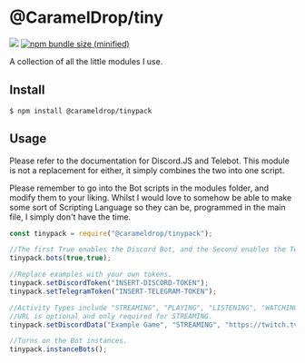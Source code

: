 # @CaramelDrop/tiny

[![](https://img.shields.io/npm/v/@carameldrop/tinypack.svg)](https://www.npmjs.com/package/@carameldrop/tinypack)
[![npm bundle size (minified)](https://img.shields.io/bundlephobia/min/@carameldrop/tinypack.svg)](https://www.npmjs.com/package/@carameldrop/tinypack)

A collection of all the little modules I use.

## Install

```
$ npm install @carameldrop/tinypack
```

## Usage

Please refer to the documentation for Discord.JS and Telebot.
This module is not a replacement for either, it simply combines the two into one script.

Please remember to go into the Bot scripts in the modules folder, and modify them to your liking.
Whilst I would love to somehow be able to make some sort of Scripting Language so they can be,
programmed in the main file, I simply don't have the time.

```js
const tinypack = require("@carameldrop/tinypack");

//The first True enables the Discord Bot, and the Second enables the Telegram Bot.
tinypack.bots(true,true);

//Replace examples with your own tokens.
tinypack.setDiscordToken("INSERT-DISCORD-TOKEN");
tinypack.setTelegramToken("INSERT-TELEGRAM-TOKEN");

//Activity Types include "STREAMING", "PLAYING", "LISTENING", "WATCHING".
//URL is optional and only required for STREAMING.
tinypack.setDiscordData("Example Game", "STREAMING", "https://twitch.tv/username");

//Turns on the Bot instances.
tinypack.instanceBots();
```

